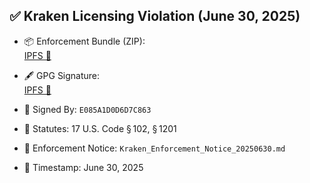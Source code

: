 ## ✅ Kraken Licensing Violation (June 30, 2025)

- 📦 Enforcement Bundle (ZIP):  
  [IPFS 🔗](https://ipfs.io/ipfs/Qmau99LwZLWcgoaeE8ipvt6Pqix264D17UrztYp76kmkYE)

- 🖋️ GPG Signature:  
  [IPFS 🔗](https://ipfs.io/ipfs/QmSqT7ySEnWgJk3cvNvD8JnRW9Y5RUR35rgj2uETWi5s6P)

- 👤 Signed By: `E085A1D0D6D7C863`  
- 📜 Statutes: 17 U.S. Code § 102, § 1201  
- 📝 Enforcement Notice: `Kraken_Enforcement_Notice_20250630.md`  
- 📅 Timestamp: June 30, 2025
